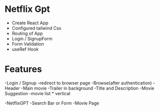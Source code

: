 # Netflix Gpt

- Create React App
- Configured tailwind Css
- Routing of App
- Login / SignupForm
- Form Validation
- useRef Hook

# Features

-Login / Signup
-redirect to browser page
-Browse(after authentication)
-Header
-Main movie
-Trailer in background
-Title and Description
-Movie Suggestion
-movie list \* vertical

-NetflixGPT
-Search Bar or Form
-Movie Page
